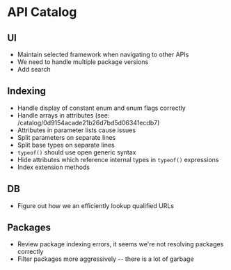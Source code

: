 # API Catalog

## UI

* Maintain selected framework when navigating to other APIs
* We need to handle multiple package versions
* Add search

## Indexing

* Handle display of constant enum and enum flags correctly
* Handle arrays in attributes (see: /catalog/0d9154acade21b26d7bd5d06341ecdb7)
* Attributes in parameter lists cause issues
* Split parameters on separate lines
* Split base types on separate lines
* `typeof()` should use open generic syntax
* Hide attributes which reference internal types in `typeof()` expressions
* Index extension methods

## DB

* Figure out how we an efficiently lookup qualified URLs

## Packages

* Review package indexing errors, it seems we're not resolving packages correctly
* Filter packages more aggressively -- there is a lot of garbage